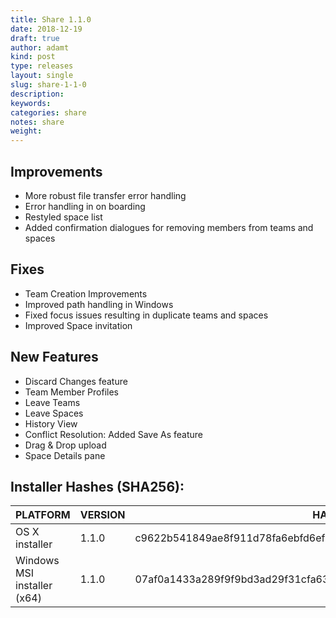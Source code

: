 ```yaml
---
title: Share 1.1.0
date: 2018-12-19
draft: true
author: adamt
kind: post
type: releases
layout: single
slug: share-1-1-0
description: 
keywords: 
categories: share
notes: share
weight: 
---
```


## Improvements

- More robust file transfer error handling
- Error handling in on boarding
- Restyled space list
- Added confirmation dialogues for removing members from teams and spaces

## Fixes

- Team Creation Improvements
- Improved path handling in Windows
- Fixed focus issues resulting in duplicate teams and spaces
- Improved Space invitation

## New Features

- Discard Changes feature
- Team Member Profiles
- Leave Teams
- Leave Spaces
- History View
- Conflict Resolution: Added Save As feature
- Drag & Drop upload
- Space Details pane

## Installer Hashes (SHA256):

| PLATFORM                    | VERSION | HASH                                                             |
|-----------------------------|---------|------------------------------------------------------------------|
| OS X installer              | 1.1.0   | c9622b541849ae8f911d78fa6ebfd6ef92a58ef56fa7a0d48f95944b06ac4ec7 |
| Windows MSI installer (x64) | 1.1.0   | 07af0a1433a289f9f9bd3ad29f31cfa639750df1c95b532e2328afea52453a92 |